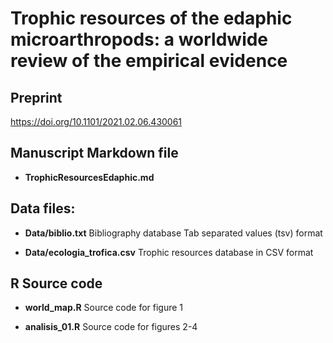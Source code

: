 # Trophic resources of the edaphic microarthropods: a worldwide review of the empirical evidence

## Preprint 

<https://doi.org/10.1101/2021.02.06.430061> 

## Manuscript Markdown file 

* **TrophicResourcesEdaphic.md**

## Data files: 

* **Data/biblio.txt** Bibliography database Tab separated values (tsv) format
  
* **Data/ecologia_trofica.csv** Trophic resources database in CSV format


## R Source code 

* **world_map.R** Source code for figure 1

* **analisis_01.R** Source code for figures 2-4




